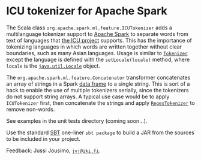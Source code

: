 ICU tokenizer for Apache Spark
==============================

The Scala class `org.apache.spark.ml.feature.ICUTokenizer` adds a multilanguage tokenizer support
to [Apache Spark](http://spark.apache.org/) to separate words from text of languages that
[the ICU project](http://icu-project.org) supports. This has the importance of tokenizing
languages in which words are written together without clear boundaries, such as many Asian languages.
Usage is similar to [`Tokenizer`](https://spark.apache.org/docs/1.6.1/api/java/org/apache/spark/ml/feature/Tokenizer.html)
except the language is defined with the `setLocale(locale)` method, where `locale` is
the [`java.util.Locale`](https://docs.oracle.com/javase/8/docs/api/java/util/Locale.html) object.

The `org.apache.spark.ml.feature.Concatenator` transformer concatenates an array of strings in a Spark
[data frame](https://spark.apache.org/docs/1.6.1/api/java/org/apache/spark/sql/DataFrame.html) to a single string.
This is sort of a hack to enable the use of multiple tokenizers serially, since the tokenizers do not support
string arrays. A typical use case would be to apply `ICUTokenizer` first, then concatenate the strings and apply
[`RegexTokenizer`](https://spark.apache.org/docs/1.6.1/api/java/org/apache/spark/ml/feature/Tokenizer.html)
to remove non-words.

See examples in the unit tests directory (coming soon...).

Use the standard [SBT](http://www.scala-sbt.org/) one-liner `sbt package` to build a JAR from the sources to be
included in your project.

Feedback: Jussi Jousimo, [`jvj@iki.fi`](mailto:jvj@iki.fi).
